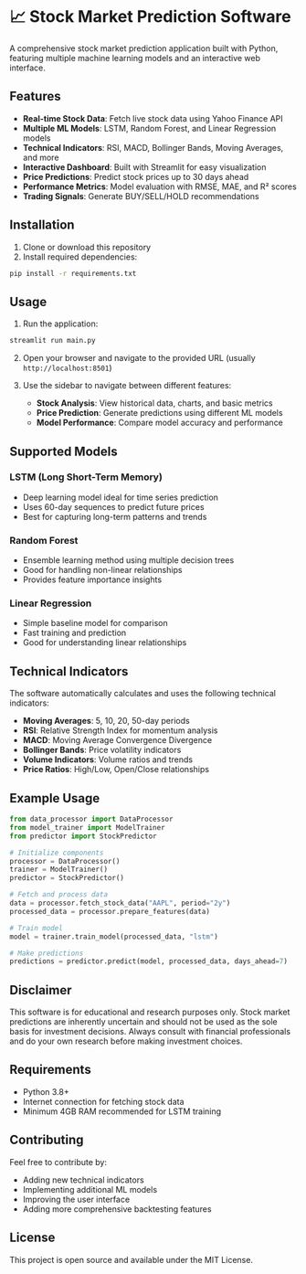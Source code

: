 # 📈 Stock Market Prediction Software

A comprehensive stock market prediction application built with Python, featuring multiple machine learning models and an interactive web interface.

## Features

- **Real-time Stock Data**: Fetch live stock data using Yahoo Finance API
- **Multiple ML Models**: LSTM, Random Forest, and Linear Regression models
- **Technical Indicators**: RSI, MACD, Bollinger Bands, Moving Averages, and more
- **Interactive Dashboard**: Built with Streamlit for easy visualization
- **Price Predictions**: Predict stock prices up to 30 days ahead
- **Performance Metrics**: Model evaluation with RMSE, MAE, and R² scores
- **Trading Signals**: Generate BUY/SELL/HOLD recommendations

## Installation

1. Clone or download this repository
2. Install required dependencies:
```bash
pip install -r requirements.txt
```

## Usage

1. Run the application:
```bash
streamlit run main.py
```

2. Open your browser and navigate to the provided URL (usually `http://localhost:8501`)

3. Use the sidebar to navigate between different features:
   - **Stock Analysis**: View historical data, charts, and basic metrics
   - **Price Prediction**: Generate predictions using different ML models
   - **Model Performance**: Compare model accuracy and performance

## Supported Models

### LSTM (Long Short-Term Memory)
- Deep learning model ideal for time series prediction
- Uses 60-day sequences to predict future prices
- Best for capturing long-term patterns and trends

### Random Forest
- Ensemble learning method using multiple decision trees
- Good for handling non-linear relationships
- Provides feature importance insights

### Linear Regression
- Simple baseline model for comparison
- Fast training and prediction
- Good for understanding linear relationships

## Technical Indicators

The software automatically calculates and uses the following technical indicators:

- **Moving Averages**: 5, 10, 20, 50-day periods
- **RSI**: Relative Strength Index for momentum analysis
- **MACD**: Moving Average Convergence Divergence
- **Bollinger Bands**: Price volatility indicators
- **Volume Indicators**: Volume ratios and trends
- **Price Ratios**: High/Low, Open/Close relationships

## Example Usage

```python
from data_processor import DataProcessor
from model_trainer import ModelTrainer
from predictor import StockPredictor

# Initialize components
processor = DataProcessor()
trainer = ModelTrainer()
predictor = StockPredictor()

# Fetch and process data
data = processor.fetch_stock_data("AAPL", period="2y")
processed_data = processor.prepare_features(data)

# Train model
model = trainer.train_model(processed_data, "lstm")

# Make predictions
predictions = predictor.predict(model, processed_data, days_ahead=7)
```

## Disclaimer

This software is for educational and research purposes only. Stock market predictions are inherently uncertain and should not be used as the sole basis for investment decisions. Always consult with financial professionals and do your own research before making investment choices.

## Requirements

- Python 3.8+
- Internet connection for fetching stock data
- Minimum 4GB RAM recommended for LSTM training

## Contributing

Feel free to contribute by:
- Adding new technical indicators
- Implementing additional ML models
- Improving the user interface
- Adding more comprehensive backtesting features

## License

This project is open source and available under the MIT License.
